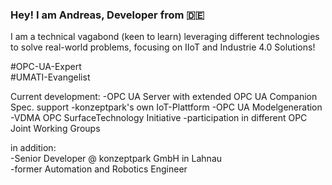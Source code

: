 ### Hey! I am Andreas, Developer from :de:

I am a technical vagabond (keen to learn) leveraging different technologies to solve real-world problems, focusing on IIoT and Industrie 4.0 Solutions!

#OPC-UA-Expert  
#UMATI-Evangelist  

Current development:
-OPC UA Server with extended OPC UA Companion Spec. support
-konzeptpark's own IoT-Plattform
-OPC UA Modelgeneration
-VDMA OPC SurfaceTechnology Initiative
-participation in different OPC Joint Working Groups

in addition:  
-Senior Developer @ konzeptpark GmbH in Lahnau   
-former Automation and Robotics Engineer  

<!--
**AndreasHeine/AndreasHeine** is a ✨ _special_ ✨ repository because its `README.md` (this file) appears on your GitHub profile.

Here are some ideas to get you started:

- 🔭 I’m currently working on ...
- 🌱 I’m currently learning ...
- 👯 I’m looking to collaborate on ...
- 🤔 I’m looking for help with ...
- 💬 Ask me about ...
- 📫 How to reach me: ...
- 😄 Pronouns: ...
- ⚡ Fun fact: ...
-->

